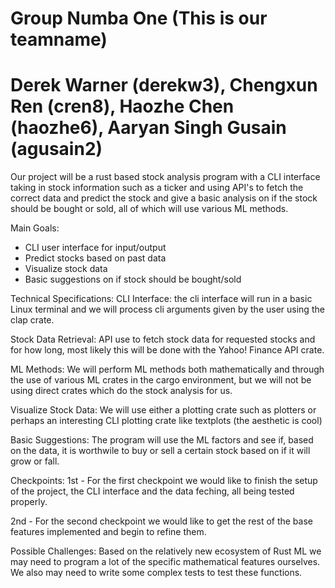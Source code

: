 # Group Numba One (This is our teamname)
# Derek Warner (derekw3), Chengxun Ren (cren8), Haozhe Chen (haozhe6), Aaryan Singh Gusain (agusain2)

Our project will be a rust based stock analysis program with a CLI interface taking in stock information such as a ticker and using API's to fetch the correct data and predict the stock and give a basic analysis on if the stock should be bought or sold, all of which will use various ML methods.

Main Goals:
- CLI user interface for input/output
- Predict stocks based on past data
- Visualize stock data
- Basic suggestions on if stock should be bought/sold

Technical Specifications:
CLI Interface: the cli interface will run in a basic Linux terminal and we will process cli arguments given by the user using the clap crate.

Stock Data Retrieval: API use to fetch stock data for requested stocks and for how long, most likely this will be done with the Yahoo! Finance API crate.

ML Methods: We will perform ML methods both mathematically and through the use of various ML crates in the cargo environment, but we will not be using direct crates which do the stock analysis for us.

Visualize Stock Data: We will use either a plotting crate such as plotters or perhaps an interesting CLI plotting crate like textplots (the aesthetic is cool)

Basic Suggestions: The program will use the ML factors and see if, based on the data, it is worthwile to buy or sell a certain stock based on if it will grow or fall.

Checkpoints:
1st - For the first checkpoint we would like to finish the setup of the project, the CLI interface and the data feching, all being tested properly.

2nd - For the second checkpoint we would like to get the rest of the base features implemented and begin to refine them.

Possible Challenges:
Based on the relatively new ecosystem of Rust ML we may need to program a lot of the specific mathematical features ourselves. We also may need to write some complex tests to test these functions.
